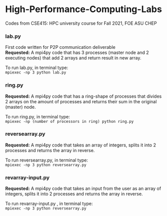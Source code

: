 # High-Performance-Computing-Labs
Codes from CSE415:  HPC university course for Fall 2021, FOE ASU CHEP
<br/>
### lab.py  
 First code written for P2P communication deliverable  
 **Requested:** A mpi4py code that has 3 processes (master node and 2 executing nodes) that add 2 arrays and return result in new array.  
 
 To run lab.py, in terminal type:  
 `mpiexec -np 3 python lab.py`

### ring.py  
 **Requested:** A mpi4py code that has a ring-shape of processes that divides 2 arrays on the amount of processes and returns their sum in the original (master) node.
 
 To run ring.py, in terminal type:  
 `mpiexec -np (number of processors in ring) python ring.py`

### reversearray.py  
 **Requested:** A mpi4py code that takes an array of integers, splits it into 2 processes and returns the array in reverse.
 
 To run reversearray.py, in terminal type:  
 `mpiexec -np 3 python reversearray.py`

### revarray-input.py  
 **Requested:** A mpi4py code that takes an input from the user as an array of integers, splits it into 2 processes and returns the array in reverse.
 
 To run revarray-input.py  , in terminal type:  
 `mpiexec -np 3 python reversearray.py`
